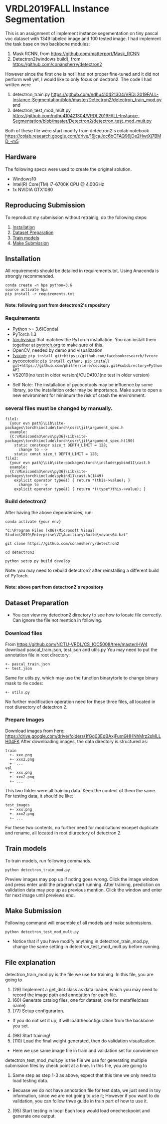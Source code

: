 # VRDL2019FALL Instance Segmentation
This is an assignment of implement instance segementation on tiny pascal voc dataset with 1349 labeled image and 100 tested image.
I had implement the task base on two backbone modules:
1. Mask RCNN, from https://github.com/matterport/Mask_RCNN
2. Detectron2(windows build), from https://github.com/conansherry/detectron2

However since the first one is not I had not proper fine-tuned and it did not perform well yet, I would like to only focus on dectron2.
The code I had written were 
1. detectron_train.py https://github.com/ndhu410421304/VRDL2019FALL-Instance-Segmentation/blob/master/Detectron2/detectron_train_mod.py
and 
2. detectron_test_mod_mult.py https://github.com/ndhu410421304/VRDL2019FALL-Instance-Segmentation/blob/master/Detectron2/detectron_test_mod_mult.py

Both of these file were start modify from detectron2's colab notebook https://colab.research.google.com/drive/16jcaJoc6bCFAQ96jDe2HwtXj7BMD_-m5

## Hardware
The following specs were used to create the original solution.
- Windows10
- Intel(R) Core(TM) i7-6700K CPU @ 4.00GHz
- 1x NVIDIA GTX1080 

## Reproducing Submission
To reproduct my submission without retrainig, do the following steps:
1. [Installation](#installation)
2. [Dataset Preparation](#dataset-preparation)
3. [Train models](#train-models)
4. [Make Submission](#make-submission)

## Installation
All requirements should be detailed in requirements.txt. Using Anaconda is strongly recommended.
```
conda create -n hpa python=3.6
source activate hpa
pip install -r requirements.txt
```
#### Note: following part from detectron2's repository ####

### Requirements
- Python >= 3.6(Conda)
- PyTorch 1.3
- [torchvision](https://github.com/pytorch/vision/) that matches the PyTorch installation.
	You can install them together at [pytorch.org](https://pytorch.org) to make sure of this.
- OpenCV, needed by demo and visualization
- [fvcore](https://github.com/facebookresearch/fvcore/): `pip install git+https://github.com/facebookresearch/fvcore`
- pycocotools: `pip install cython; pip install git+https://github.com/philferriere/cocoapi.git#subdirectory=PythonAPI`
- VS2019(no test in older version)/CUDA10.1(no test in older version)
* Self Note: The installation of pycocotools may be influence by some library, so the installation order may be importance. Make sure to open a new environment for minimum the risk of crash the environment. 

### several files must be changed by manually.
```
file1: 
  {your evn path}\Lib\site-packages\torch\include\torch\csrc\jit\argument_spec.h
  example:
  {C:\Miniconda3\envs\py36}\Lib\site-packages\torch\include\torch\csrc\jit\argument_spec.h(190)
    static constexpr size_t DEPTH_LIMIT = 128;
      change to -->
    static const size_t DEPTH_LIMIT = 128;
file2: 
  {your evn path}\Lib\site-packages\torch\include\pybind11\cast.h
  example:
  {C:\Miniconda3\envs\py36}\Lib\site-packages\torch\include\pybind11\cast.h(1449)
    explicit operator type&() { return *(this->value); }
      change to -->
    explicit operator type&() { return *((type*)this->value); }
```

### Build detectron2

After having the above dependencies, run:
```
conda activate {your env}

"C:\Program Files (x86)\Microsoft Visual Studio\2019\Enterprise\VC\Auxiliary\Build\vcvars64.bat"

git clone https://github.com/conansherry/detectron2

cd detectron2

python setup.py build develop
```
Note: you may need to rebuild detectron2 after reinstalling a different build of PyTorch.

#### Note: above part from detectron2's repository ####

## Dataset Preparation
* You can view my detectron2 directory to see how to locate file correctly. Can ignore the file not mention in following.
### Download files
From https://github.com/NCTU-VRDL/CS_IOC5008/tree/master/HW4 download pascal_train.json, test.json and utils.py
You may need to put the annotation file in root directory:
```
+- pascal_train.json
+- test.json
```
Same for utils.py, which may use the function binarytorle to change binary mask to rle codes:
```
+- utils.py
```
No further modification operation need for these three files, all located in root diurectory of detectron 2.
### Prepare Images
Download images from here: https://drive.google.com/drive/folders/1fGg03EdBAxjFumGHHNhMrz2sMLLH04FK
After downloading images, the data directory is structured as:
```
train
  +- xxx.png
  +- xxx2.png
  +- ...
val
  +- xxx.png
  +- xxx2.png
  +- ...
```
This two folder were all training data. Keep the content of them the same.
For testing data, it should be like:
```
test_images
  +- xxx.png
  +- xxx2.png
  +- ...
 ```
For these two contents, no further need for modications excepet duplicate and rename, all located in root diurectory of detectron 2.

## Train models
To train models, run following commands.
```
python detectron_train_mod.py
```
Preview images may pop up if noting goes wrong. Click the image window and press enter until the program start running.
After training, prediction on validation data may pop up as previous mention. Click the window and enter for next image until previews end.

## Make Submission
Following command will ensemble of all models and make submissions.
```
python detectron_test_mod_mult.py
```
* Notice that if you have modify anything in detectron_train_mod.py, change the same setting in detectron_test_mod_mult.py before running.

## File explanation

detectron_train_mod.py is the file we use for training. In this file, you are going to 
1. (29) Implement a get_dict class as data loader, which you may need to record the image path and annotation for each file.
2. (60) Generate catalog files, one for dataset, one for metafile(class name)
3. (77) Setup configurarion.
* If you do not set it up, it will loadtheconfiguration from the backbone you set.
4. (98) Start training!
5. (110) Load the final weight generated, then do validation visualization.
* Here we use same image file in train and validation set for convinience

detectron_test_mod_mult.py is the file we use for generating multiple submission files by check point at a time. In this file, you are going to
1. Same step as step 1-3 as above, expect that this time we only need to load testing data.
* Becuase we do not have annotation file for test data, we just send in toy information, since we are not going to use it; However if you want to do validation, you can follow thwe guide in train part of how to use it.
2. (95) Start testing in loop! Each loop would load onecheckpoint and generate one output.
